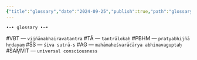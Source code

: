 ```yaml
---
{"title":"glossary","date":"2024-09-25","publish":true,"path":"glossary.md","permalink":"/glossary/","PassFrontmatter":true}
---
```


<span class="center-text">`•~• glossary •~•`</span>

<span class="center-text">#VBT — `vijñānabhairavatantra`</span>
<span class="center-text">#TĀ — `tantrālokaḥ`</span>
<span class="center-text">#PBHM — `pratyabhijñā hṛdayaṃ`</span>
<span class="center-text">#ŚS — `śiva sutrā-s`</span>
<span class="center-text">#AG — `mahāmaheśvarāćārya abhinavaguptaḥ`</span>
<span class="center-text">#SAṂVIT — `universal consciousness`</span>


